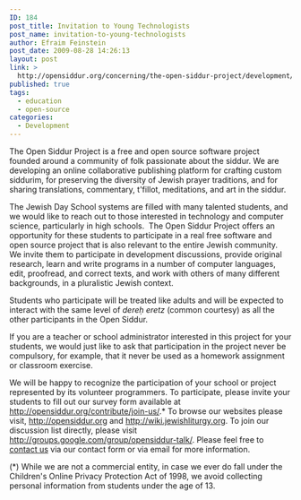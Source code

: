 ```yaml
---
ID: 184
post_title: Invitation to Young Technologists
post_name: invitation-to-young-technologists
author: Efraim Feinstein
post_date: 2009-08-28 14:26:13
layout: post
link: >
  http://opensiddur.org/concerning/the-open-siddur-project/development/invitation-to-young-technologists/
published: true
tags:
  - education
  - open-source
categories:
  - Development
---
```

The Open Siddur Project is a free and open source software project founded around a community of folk passionate about the siddur. We are developing an online collaborative publishing platform for crafting custom siddurim, for preserving the diversity of Jewish prayer traditions, and for sharing translations, commentary, t'fillot, meditations, and art in the siddur.

The Jewish Day School systems are filled with many talented students, and we would like to reach out to those interested in technology and computer science, particularly in high schools.  The Open Siddur Project offers an opportunity for these students to participate in a real free software and open source project that is also relevant to the entire Jewish community. We invite them to participate in development discussions, provide original research, learn and write programs in a number of computer languages, edit, proofread, and correct texts, and work with others of many different backgrounds, in a pluralistic Jewish context.
<div>Students who participate will be treated like adults and will be expected to interact with the same level of <em>dereḥ</em><em> eretz </em>(common courtesy) as all the other participants in the Open Siddur.

If you are a teacher or school administrator interested in this project for your students, we would just like to ask that participation in the project never be compulsory, for example, that it never be used as a homework assignment or classroom exercise.</div>
We will be happy to recognize the participation of your school or project represented by its volunteer programmers. To participate, please invite your students to fill out our survey form available at <a href="../join-us/">http://opensiddur.org/contribute/join-us/</a>.* To browse our websites please visit, <a href="../">http://opensiddur.org</a> and <a href="https://github.com/opensiddur/">http://wiki.jewishliturgy.org</a>. To join our discussion list directly, please visit <a href="http://groups.google.com/group/opensiddur-talk/">http://groups.google.com/group/opensiddur-talk/</a>. Please feel free to <a href="http://opensiddur.org/contact/" target="_self">contact us</a> via our contact form or via email for more information.

(*) While we are not a commercial entity, in case we ever do fall under the Children's Online Privacy Protection Act of 1998, we avoid collecting personal information from students under the age of 13.